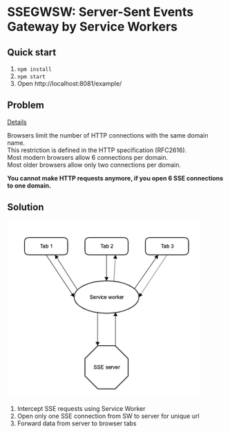 # SSEGWSW: Server-Sent Events Gateway by Service Workers

## Quick start

1. `npm install`
2. `npm start`
3. Open http://localhost:8081/example/

## Problem
[Details](https://docs.pushtechnology.com/cloud/latest/manual/html/designguide/solution/support/connection_limitations.html)

Browsers limit the number of HTTP connections with the same domain name.  
This restriction is defined in the HTTP specification (RFC2616).  
Most modern browsers allow 6 connections per domain.  
Most older browsers allow only two connections per domain.  

**You cannot make HTTP requests anymore, if you open 6 SSE connections to one domain.**  

## Solution
![SSE Gateway](./assets/sse-gateway.png)

1. Intercept SSE requests using Service Worker
2. Open only one SSE connection from SW to server for unique url
3. Forward data from server to browser tabs

